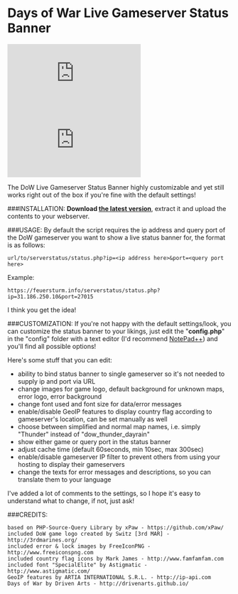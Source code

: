 # Days of War Live Gameserver Status Banner
![DoW EU](https://feuersturm.info/serverstatus/status.php?ip=31.186.250.10&port=27015)
![DoW US](https://feuersturm.info/serverstatus/status.php?ip=199.60.101.90&port=27015)

The DoW Live Gameserver Status Banner highly customizable and yet still works right out of the box if you're fine with the default settings!

###INSTALLATION:
**Download [the latest version](https://github.com/FeuerSturm/serverstatus/releases/latest)**, extract it and upload the contents
to your webserver.

###USAGE:
By default the script requires the ip address and query port of the DoW gameserver you want to show
a live status banner for, the format is as follows:

    url/to/serverstatus/status.php?ip=<ip address here>&port=<query port here>

Example:

    https://feuersturm.info/serverstatus/status.php?ip=31.186.250.10&port=27015

I think you get the idea!

###CUSTOMIZATION:
If you're not happy with the default settings/look, you can customize the status banner to your likings,
just edit the "**config.php**" in the "config" folder with a text editor (I'd recommend [NotePad++](https://notepad-plus-plus.org/)) and you'll find all possible options!

Here's some stuff that you can edit:
* ability to bind status banner to single gameserver so it's not needed to supply ip and port via URL
* change images for game logo, default background for unknown maps, error logo, error background
* change font used and font size for data/error messages
* enable/disable GeoIP features to display country flag according to gameserver's location, can be set manually as well
* choose between simplified and normal map names, i.e. simply "Thunder" instead of "dow_thunder_dayrain"
* show either game or query port in the status banner
* adjust cache time (default 60seconds, min 10sec, max 300sec)
* enable/disable gameserver IP filter to prevent others from using your hosting to display their gameservers
* change the texts for error messages and descriptions, so you can translate them to your language

I've added a lot of comments to the settings, so I hope it's easy to understand what to change, if not, just ask!


###CREDITS:

    based on PHP-Source-Query Library by xPaw - https://github.com/xPaw/
    included DoW game logo created by Switz [3rd MAR] - http://3rdmarines.org/
    included error & lock images by FreeIconPNG - http://www.freeiconspng.com
    included country flag icons by Mark James - http://www.famfamfam.com
    included font "SpecialElite" by Astigmatic - http://www.astigmatic.com/
    GeoIP features by ARTIA INTERNATIONAL S.R.L. - http://ip-api.com
    Days of War by Driven Arts - http://drivenarts.github.io/



